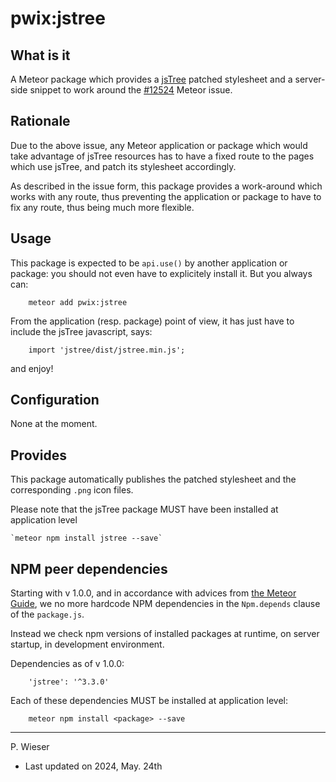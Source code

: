 # pwix:jstree

## What is it

A Meteor package which provides a [jsTree](https://www.jstree.com/) patched stylesheet and a server-side snippet to work around the [#12524](https://github.com/meteor/meteor/issues/12524) Meteor issue.

## Rationale

Due to the above issue, any Meteor application or package which would take advantage of jsTree resources has to have a fixed route to the pages which use jsTree, and patch its stylesheet accordingly.

As described in the issue form, this package provides a work-around which works with any route, thus preventing the application or package to have to fix any route, thus being much more flexible.

## Usage

This package is expected to be `api.use()` by another application or package: you should not even have to explicitely install it. But you always can:

```
    meteor add pwix:jstree
```

From the application (resp. package) point of view, it has just have to include the jsTree javascript, says:

```
    import 'jstree/dist/jstree.min.js';
```
and enjoy!

## Configuration

None at the moment.

## Provides

This package automatically publishes the patched stylesheet and the corresponding `.png` icon files.

Please note that the jsTree package MUST have been installed at application level

    `meteor npm install jstree --save`

## NPM peer dependencies

Starting with v 1.0.0, and in accordance with advices from [the Meteor Guide](https://guide.meteor.com/writing-atmosphere-packages.html#peer-npm-dependencies), we no more hardcode NPM dependencies in the `Npm.depends` clause of the `package.js`. 

Instead we check npm versions of installed packages at runtime, on server startup, in development environment.

Dependencies as of v 1.0.0:
```
    'jstree': '^3.3.0'
```
Each of these dependencies MUST be installed at application level:
```
    meteor npm install <package> --save
```
---
P. Wieser
- Last updated on 2024, May. 24th
